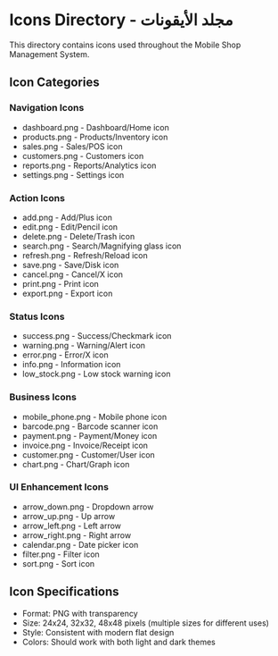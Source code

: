
# Icons Directory - مجلد الأيقونات

This directory contains icons used throughout the Mobile Shop Management System.

## Icon Categories

### Navigation Icons
- dashboard.png - Dashboard/Home icon
- products.png - Products/Inventory icon  
- sales.png - Sales/POS icon
- customers.png - Customers icon
- reports.png - Reports/Analytics icon
- settings.png - Settings icon

### Action Icons
- add.png - Add/Plus icon
- edit.png - Edit/Pencil icon
- delete.png - Delete/Trash icon
- search.png - Search/Magnifying glass icon
- refresh.png - Refresh/Reload icon
- save.png - Save/Disk icon
- cancel.png - Cancel/X icon
- print.png - Print icon
- export.png - Export icon

### Status Icons
- success.png - Success/Checkmark icon
- warning.png - Warning/Alert icon
- error.png - Error/X icon
- info.png - Information icon
- low_stock.png - Low stock warning icon

### Business Icons
- mobile_phone.png - Mobile phone icon
- barcode.png - Barcode scanner icon
- payment.png - Payment/Money icon
- invoice.png - Invoice/Receipt icon
- customer.png - Customer/User icon
- chart.png - Chart/Graph icon

### UI Enhancement Icons
- arrow_down.png - Dropdown arrow
- arrow_up.png - Up arrow
- arrow_left.png - Left arrow
- arrow_right.png - Right arrow
- calendar.png - Date picker icon
- filter.png - Filter icon
- sort.png - Sort icon

## Icon Specifications
- Format: PNG with transparency
- Size: 24x24, 32x32, 48x48 pixels (multiple sizes for different uses)
- Style: Consistent with modern flat design
- Colors: Should work with both light and dark themes
